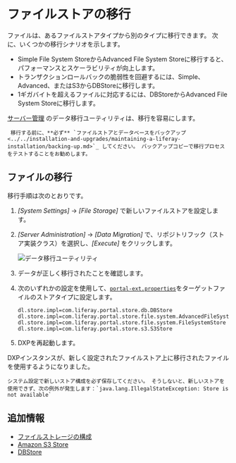 # ファイルストアの移行

ファイルは、あるファイルストアタイプから別のタイプに移行できます。 次に、いくつかの移行シナリオを示します。

  - Simple File System StoreからAdvanced File System Storeに移行すると、パフォーマンスとスケーラビリティが向上します。
  - トランザクションロールバックの脆弱性を回避するには、Simple、Advanced、またはS3からDBStoreに移行します。
  - 1ギガバイトを超えるファイルに対応するには、DBStoreからAdvanced File System Storeに移行します。

[サーバー管理](../using-the-server-administration-panel/using-the-server-administration-panel.md) のデータ移行ユーティリティは、移行を容易にします。

```{warning}
 移行する前に、**必ず** `ファイルストアとデータベースをバックアップ <../../installation-and-upgrades/maintaining-a-liferay-installation/backing-up.md>`_ してください。 バックアップコピーで移行プロセスをテストすることをお勧めします。
```

## ファイルの移行

移行手順は次のとおりです。

1.  *[System Settings]* → *[File Storage]* で新しいファイルストアを設定します。

2.  *[Server Administration]* → *[Data Migration]* で、リポジトリフック（ストア実装クラス）を選択し、*[Execute]* をクリックします。

    ![データ移行ユーティリティ](./file-store-migration/images/01.png)

3.  データが正しく移行されたことを確認します。

4.  次のいずれかの設定を使用して、[`portal-ext.properties`](../../installation-and-upgrades/reference/portal-properties.md)をターゲットファイルのストアタイプに設定します。

    ``` properties
    dl.store.impl=com.liferay.portal.store.db.DBStore
    dl.store.impl=com.liferay.portal.store.file.system.AdvancedFileSystemStore
    dl.store.impl=com.liferay.portal.store.file.system.FileSystemStore
    dl.store.impl=com.liferay.portal.store.s3.S3Store
    ```

5.  DXPを再起動します。

DXPインスタンスが、新しく設定されたファイルストア上に移行されたファイルを使用するようになりました。

```{warning}
システム設定で新しいストア構成を必ず保存してください。 そうしないと、新しいストアを使用できず、次の例外が発生します：`java.lang.IllegalStateException: Store is not available`
```

## 追加情報

  - [ファイルストレージの構成](../file-storage.md)
  - [Amazon S3 Store](./other-file-store-types/amazon-s3-store.md)
  - [DBStore](./other-file-store-types/dbstore.md)

